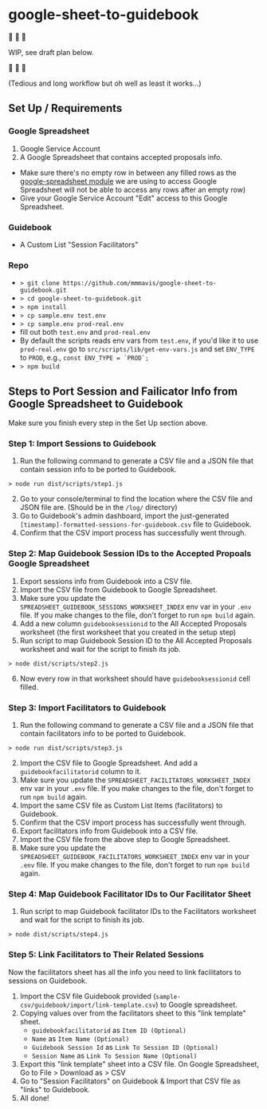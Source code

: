 # google-sheet-to-guidebook
:stop_sign: :stop_sign: :stop_sign:

WIP, see draft plan below.

:stop_sign: :stop_sign: :stop_sign:

(Tedious and long workflow but oh well as least it works...)

## Set Up / Requirements

### Google Spreadsheet

1. Google Service Account
2. A Google Spreadsheet that contains accepted proposals info.
  - Make sure there's no empty row in between any filled rows as the [google-spreadsheet module](https://www.npmjs.com/package/google-spreadsheet) we are using to access Google Spreadsheet will not be able to access any rows after an empty row)
  - Give your Google Service Account "Edit" access to this Google Spreadsheet.

### Guidebook

- A Custom List "Session Facilitators"

### Repo

- `> git clone https://github.com/mmmavis/google-sheet-to-guidebook.git`
- `> cd google-sheet-to-guidebook.git`
- `> npm install`
- `> cp sample.env test.env`
- `> cp sample.env prod-real.env`
- fill out both `test.env` and `prod-real.env`
- By default the scripts reads env vars from `test.env`, if you'd like it to use `prod-real.env` go to `src/scripts/lib/get-env-vars.js` and set `ENV_TYPE` to `PROD`, e.g., ```const ENV_TYPE = `PROD`;```
- `> npm build`


## Steps to Port Session and Failicator Info from Google Spreadsheet to Guidebook

Make sure you finish every step in the Set Up section above.

### Step 1: Import Sessions to Guidebook

1. Run the following command to generate a CSV file and a JSON file that contain session info to be ported to Guidebook.

```
> node run dist/scripts/step1.js
```
2. Go to your console/terminal to find the location where the CSV file and JSON file are. (Should be in the `/log/` directory)
3. Go to Guidebook's admin dashboard, import the just-generated `[timestamp]-formatted-sessions-for-guidebook.csv` file to Guidebook.
4. Confirm that the CSV import process has successfully went through.

### Step 2: Map Guidebook Session IDs to the Accepted Propoals Google Spreadsheet

1. Export sessions info from Guidebook into a CSV file.
2. Import the CSV file from Guidebook to Google Spreadsheet.
3. Make sure you update the `SPREADSHEET_GUIDEBOOK_SESSIONS_WORKSHEET_INDEX` env var in your `.env` file. If you make changes to the file, don't forget to run `npm build` again.
4. Add a new column `guidebooksessionid` to the All Accepted Proposals worksheet (the first worksheet that you created in the setup step)
5. Run script to map Guidebook Session ID to the All Accepted Proposals worksheet and wait for the script to finish its job.
```
> node dist/scripts/step2.js
```
6. Now every row in that worksheet should have `guidebooksessionid` cell filled.

### Step 3: Import Facilitators to Guidebook

1. Run the following command to generate a CSV file and a JSON file that contain facilitators info to be ported to Guidebook.
```
> node run dist/scripts/step3.js
```
2. Import the CSV file to Google Spreadsheet. And add a `guidebookfacilitatorid` column to it.
3. Make sure you update the `SPREADSHEET_FACILITATORS_WORKSHEET_INDEX` env var in your `.env` file. If you make changes to the file, don't forget to run `npm build` again.
4. Import the same CSV file as Custom List Items (facilitators) to Guidebook.
5. Confirm that the CSV import process has successfully went through.
6. Export facilitators info from Guidebook into a CSV file.
7. Import the CSV file from the above step to Google Spreadsheet.
8. Make sure you update the `SPREADSHEET_GUIDEBOOK_FACILITATORS_WORKSHEET_INDEX` env var in your `.env` file. If you make changes to the file, don't forget to run `npm build` again.

### Step 4: Map Guidebook Facilitator IDs to Our Facilitator Sheet

1. Run script to map Guidebook facilitator IDs to the Facilitators worksheet and wait for the script to finish its job.
```
> node dist/scripts/step4.js
```

### Step 5: Link Facilitators to Their Related Sessions

Now the facilitators sheet has all the info you need to link facilitators to sessions on Guidebook.

1. Import the CSV file Guidebook provided (`sample-csv/guidebook/import/link-template.csv`) to Google spreadsheet.
2. Copying values over from the facilitators sheet to this "link template" sheet.
   - `guidebookfacilitatorid` as `Item ID (Optional)`
   - `Name` as `Item Name (Optional)`
   - `Guidebook Session Id` as `Link To Session ID (Optional)`
   - `Session Name` as `Link To Session Name (Optional)`
3. Export this "link template" sheet into a CSV file. On Google Spreadsheet, Go to File > Download as > CSV
4. Go to "Session Facilitators" on Guidebook & Import that CSV file as "links" to Guidebook.
5. All done!
